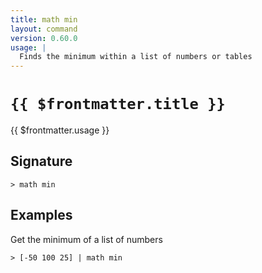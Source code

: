 ```yaml
---
title: math min
layout: command
version: 0.60.0
usage: |
  Finds the minimum within a list of numbers or tables
---
```


# `{{ $frontmatter.title }}`

<div style='white-space: pre-wrap;'>{{ $frontmatter.usage }}</div>

## Signature

`> math min `

## Examples

Get the minimum of a list of numbers

```shell
> [-50 100 25] | math min
```

